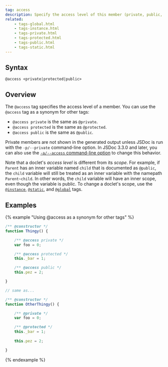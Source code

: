 ```yaml
---
tag: access
description: Specify the access level of this member (private, public, or protected).
related:
    - tags-global.html
    - tags-instance.html
    - tags-private.html
    - tags-protected.html
    - tags-public.html
    - tags-static.html
---
```


## Syntax

`@access <private|protected|public>`


## Overview

The `@access` tag specifies the access level of a member. You can use the `@access` tag as a
synonym for other tags:

+ `@access private` is the same as `@private`.
+ `@access protected` is the same as `@protected`.
+ `@access public` is the same as `@public`.

Private members are not shown in the generated output unless JSDoc is run with the `-p/--private`
command-line option. In JSDoc 3.3.0 and later, you can also use the [`-a/--access` command-line
option][access-option] to change this behavior.

Note that a doclet's _access level_ is different from its _scope_. For example, if `Parent` has an
inner variable named `child` that is documented as `@public`, the `child` variable will still be
treated as an inner variable with the namepath `Parent~child`. In other words, the `child` variable
will have an inner scope, even though the variable is public. To change a doclet's scope, use the
[`@instance`][instance-tag], [`@static`][static-tag], and [`@global`][global-tag] tags.

[access-option]: about-commandline.html
[global-tag]: tags-global.html
[instance-tag]: tags-instance.html
[static-tag]: tags-static.html


## Examples

{% example "Using @access as a synonym for other tags" %}

```js
/** @constructor */
function Thingy() {

    /** @access private */
    var foo = 0;

    /** @access protected */
    this._bar = 1;

    /** @access public */
    this.pez = 2;

}

// same as...

/** @constructor */
function OtherThingy() {

    /** @private */
    var foo = 0;

    /** @protected */
    this._bar = 1;
    
    this.pez = 2;

}
```
{% endexample %}

